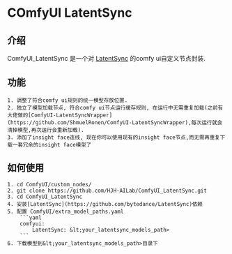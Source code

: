 # COmfyUI LatentSync 

## 介绍

ComfyUI_LatentSync 是一个对 [LatentSync](https://github.com/bytedance/LatentSync) 的comfy ui自定义节点封装.  

## 功能
    1. 调整了符合comfy ui规则的统一模型存放位置.  
    2. 独立了模型加载节点, 符合comfy ui节点运行缓存规则, 在运行中无需重复加载(之前有大佬做的[ComfyUI-LatentSyncWrapper](https://github.com/ShmuelRonen/ComfyUI-LatentSyncWrapper),每次运行就会清掉模型,再次运行会重新加载).  
    3. 添加了insight face连线, 现在你可以使用现有的insight face节点,而无需再重复下载一套冗余的insight face模型了  

## 如何使用
    1. cd ComfyUI/custom_nodes/
    2. git clone https://github.com/HJH-AILab/ComfyUI_LatentSync.git
    3. cd ComfyUI_LatentSync
    4. 安装[LatentSync](https://github.com/bytedance/LatentSync)依赖
    5. 配置 ComfyUI/extra_model_paths.yaml
        ```yaml
        comfyui:
            LatentSync: &lt;your_latentsync_models_path>
        ```
    6. 下载模型到&lt;your_latentsync_models_path>目录下
